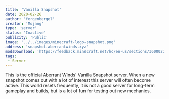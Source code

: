 ```yaml
---
title: 'Vanilla Snapshot'
date: 2020-02-26
author: 'fergenbergel'
creator: 'Mojang'
type: 'server'
status: 'Inactive'
publicity: 'Public'
image: '../../images/minecraft-logo-snapshot.png'
address: 'snapshot.aberrantwinds.xyz'
modsDownload: 'https://feedback.minecraft.net/hc/en-us/sections/360002267532-Snapshot-Information-and-Changelogs'
tags:
 - Server
---
```


This is the official Aberrant Winds' Vanilla Snapshot server. When a new snapshot comes out with a lot of interest this server will often become active. This world resets frequently, it is not a good server for long-term gameplay and builds, but is a lot of fun for testing out new mechanics.